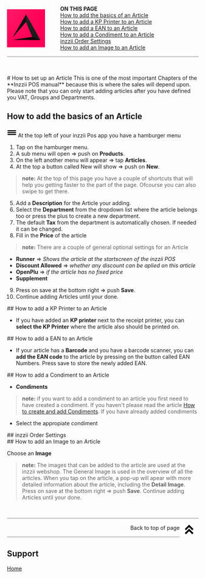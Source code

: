 <div id= "Top"></div>
<p><img src="Assets/Pictures/play_store_512.png" alt="inzzii logo" width="100" style="float: left; margin-right: 40px; margin-top: 10px; margin-bottom: 20px"/>

**ON THIS PAGE** <br>
<a href="#Article Basic">How to add the basics of an Article</a><br>
<a href="#KP Printer">How to add a KP Printer to an Article</a><br>
<a href="#EAN">How to add a EAN to an Article</a><br>
<a href="#Condiments">How to add a Condiment to an Article</a><br>
<a href="#Order Settings">inzzii Order Settings</a><br>
<a href="#Images">How to add an Image to an Article</a><br>
</p>

<hr style="border-top: 3px solid #ccc; background: transparent;" >
<p><br></p>

<div id= "Article Basic"></div>
# How to set up an Article
This is one of the most important Chapters of the **Inzzii POS manual** because this is where the sales will depend upon. Please note that you can only start adding articles after you have defined you VAT, Groups and Departments.

## How to add the basics of an Article

<img src="../Assets/Pictures/Hmenu.png" alt="hamburgermenu" width="25" height="25"/> At the top left of your inzzii Pos app you have a hamburger menu 
1. Tap on the hamburger menu.
2. A sub menu will open => push on **Products**.
3. On the left another menu will appear => tap **Articles**. 
4. At the top a button called New will show => push on **New**.
> **note:** At the top of this page you have a couple of shortcuts that will help you getting faster to the part of the page. Ofcourse you can also swipe to get there.
5. Add a **Description** for the Article your adding.
6. Select the **Department** from the dropdown list where the article belongs too or press the plus to create a new department.
7. The default **Tax** from the department is automatically chosen. If needed it can be changed.
8. Fill in the **Price** of the article
> **note:** There are a couple of general optional settings for an Article 
- **Runner** => _Shows the article at the startscreen of the inzzii POS_
- **Discount Allowed** => _whether any discount can be aplied on this article_
- **OpenPlu** => _if the article has no fixed price_
- **Supplement** 
9. Press on save at the bottom right => push **Save**.
10. Continue adding Articles until your done.

<div id= "KP Printer"></div>
## How to add a KP Printer to an Article

* If you have added an **KP printer** next to the receipt printer, you can **select the KP Printer** where the article also should be printed on.

<div id= "EAN"></div>
## How to add a EAN to an Article

* If your article has a **Barcode** and you have a barcode scanner, you can **add the EAN code** to the article by pressing on the button called EAN Numbers. Press save to store the newly added EAN.

<div id= "Condiments"></div>
## How to add a Condiment to an Article

* **Condiments**
> **note:** if you want to add a condiment to an article you first need to have created a condiment. If you haven't please read the article [How to create and add Condiments](../docs/Chapter13.md).
If you have already added condiments
- Select the appropiate condiment

<div id= "Order Settings"></div>
## inzzii Order Settings

<div id= "Images"></div>
## How to add an Image to an Article

Choose an **Image**
> **note:** The images that can be added to the article are used at the inzzii webshop. The General Image is used in the overview of all the articles. When you tap on the article, a pop-up will apear with more detailed information about the article, including the **Detail Image**.
Press on save at the bottom right => push **Save**.
Continue adding Articles until your done.

<p><br></p>
<hr style="border-top: 3px solid #ccc; background: transparent;" >
<a href="#Top"><img src="../Assets/Pictures/Top.png" alt="Top" width="50" align="right" style="margin-bottom: 10px"/></a>
<p style="text-align: right;"> Back to top of page </p>
<hr style="border-top: 3px solid #ccc; background: transparent;" >

## Support
[Home](../index.md)
